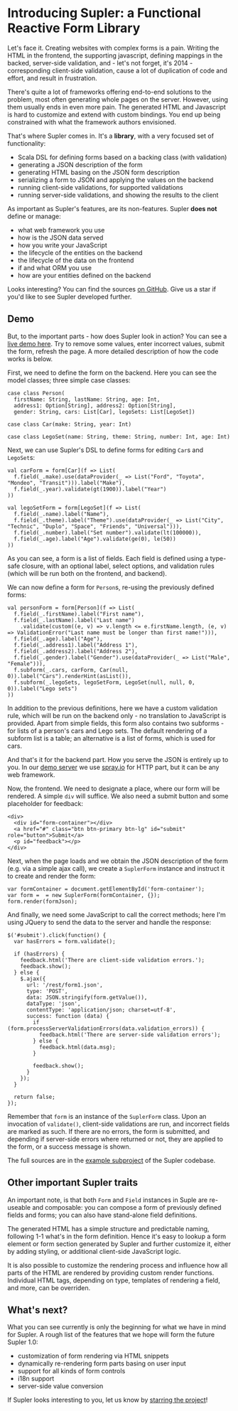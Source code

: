 Introducing Supler: a Functional Reactive Form Library
===

Let's face it. Creating websites with complex forms is a pain. Writing the HTML in the frontend, the supporting
javascript, defining mappings in the backed, server-side validation, and - let's not forget, it's 2014 - corresponding
client-side validation, cause a lot of duplication of code and effort, and result in frustration. 

There's quite a lot of frameworks offering end-to-end solutions to the problem, most often generating whole pages
on the server. However, using them usually ends in even more pain. The generated HTML and Javascript is hard to 
customize and extend with custom bindings. You end up being constrained with what the framework authors envisioned.

That's where Supler comes in. It's a **library**, with a very focused set of functionality:

* Scala DSL for defining forms based on a backing class (with validation)
* generating a JSON description of the form
* generating HTML basing on the JSON form description
* serializing a form to JSON and applying the values on the backend
* running client-side validations, for supported validations
* running server-side validations, and showing the results to the client

As important as Supler's features, are its non-features. Supler **does not** define or manage: 

* what web framework you use
* how is the JSON data served
* how you write your JavaScript
* the lifecycle of the entities on the backend
* the lifecycle of the data on the frontend
* if and what ORM you use
* how are your entities defined on the backend

Looks interesting? You can find the sources [on GitHub](https://github.com/softwaremill/supler). Give us a star if
you'd like to see Supler developed further.

Demo
---

But, to the important parts - how does Supler look in action? You can see a 
[live demo here](https://supler.softwaremill.com). Try to remove some
values, enter incorrect values, submit the form, refresh the page. A more detailed description of how the code works
is below.
 
First, we need to define the form on the backend. Here you can see the model classes; three simple case classes:

````
case class Person(
  firstName: String, lastName: String, age: Int,
  address1: Option[String], address2: Option[String],
  gender: String, cars: List[Car], legoSets: List[LegoSet])   

case class Car(make: String, year: Int)

case class LegoSet(name: String, theme: String, number: Int, age: Int)
````

Next, we can use Supler's DSL to define forms for editing `Car`s and `LegoSet`s:

````
val carForm = form[Car](f => List(
  f.field(_.make).use(dataProvider(_ => List("Ford", "Toyota", "Mondeo", "Transit"))).label("Make"),
  f.field(_.year).validate(gt(1900)).label("Year")
))

val legoSetForm = form[LegoSet](f => List(
  f.field(_.name).label("Name"),
  f.field(_.theme).label("Theme").use(dataProvider(_ => List("City", "Technic", "Duplo", "Space", "Friends", "Universal"))),
  f.field(_.number).label("Set number").validate(lt(100000)),
  f.field(_.age).label("Age").validate(ge(0), le(50))
))
````

As you can see, a form is a list of fields. Each field is defined using a type-safe closure, with an optional label,
select options, and validation rules (which will be run both on the frontend, and backend).

We can now define a form for `Person`s, re-using the previously defined forms:
 
````
val personForm = form[Person](f => List(
  f.field(_.firstName).label("First name"),
  f.field(_.lastName).label("Last name")
    .validate(custom((e, v) => v.length <= e.firstName.length, (e, v) => ValidationError("Last name must be longer than first name!"))),
  f.field(_.age).label("Age"),
  f.field(_.address1).label("Address 1"),
  f.field(_.address2).label("Address 2"),
  f.field(_.gender).label("Gender").use(dataProvider(_ => List("Male", "Female"))),
  f.subform(_.cars, carForm, Car(null, 0)).label("Cars").renderHint(asList()),
  f.subform(_.legoSets, legoSetForm, LegoSet(null, null, 0, 0)).label("Lego sets")
))
````

In addition to the previous definitions, here we have a custom validation rule, which will be run on the backend only -
no translation to JavaScript is provided. Apart from simple fields, this form also contains two subforms - for lists
of a person's cars and Lego sets. The default rendering of a subform list is a table; an alternative is a list of forms,
which is used for cars. 

And that's it for the backend part. How you serve the JSON is entirely up to you. In our 
[demo server](https://github.com/softwaremill/supler/blob/master/examples/src/main/scala/org/supler/demo/DemoServer.scala) 
we use [spray.io](http://spray.io/) for HTTP part, but it can be any web framework.

Now, the frontend. We need to designate a place, where our form will be rendered. A simple `div` will suffice. We also
need a submit button and some placeholder for feedback:

````
<div>
  <div id="form-container"></div> 
  <a href="#" class="btn btn-primary btn-lg" id="submit" role="button">Submit</a>
  <p id="feedback"></p>
</div>
````

Next, when the page loads and we obtain the JSON description of the form (e.g. via a simple ajax call), we create a 
`SuplerForm` instance and instruct it to create and render the form:

````
var formContainer = document.getElementById('form-container');
var form =  = new SuplerForm(formContainer, {});
form.render(formJson);
````

And finally, we need some JavaScript to call the correct methods; here I'm using JQuery to send the data to the server
and handle the response:

````
$('#submit').click(function() {
  var hasErrors = form.validate();

  if (hasErrors) {
    feedback.html('There are client-side validation errors.');
    feedback.show();
  } else {
    $.ajax({
      url: '/rest/form1.json',
      type: 'POST',
      data: JSON.stringify(form.getValue()),
      dataType: 'json',
      contentType: 'application/json; charset=utf-8',
      success: function (data) {
        if (form.processServerValidationErrors(data.validation_errors)) {
          feedback.html('There are server-side validation errors');
        } else {
          feedback.html(data.msg);
        }
        
        feedback.show();
      }
    });
  }

  return false;
});
````

Remember that `form` is an instance of the `SuplerForm` class. Upon an invocation of `validate()`, client-side
validations are run, and incorrect fields are marked as such. If there are no errors, the form is submitted, and
depending if server-side errors where returned or not, they are applied to the form, or a success message is shown.

The full sources are in the 
[example subproject](https://github.com/softwaremill/supler/tree/master/examples/src/main/resources)
of the Supler codebase.

Other important Supler traits
---

An important note, is that both `Form` and `Field` instances in Suple are re-useable and composable: you can compose
a form of previously defined fields and forms; you can also have stand-alone field definitions.

The generated HTML has a simple structure and predictable naming, following 1-1 what's in the form definition. Hence
it's easy to lookup a form element or form section generated by Supler and further customize it, either by adding
styling, or additional client-side JavaScript logic.

It is also possible to customize the rendering process and influence how all parts of the HTML are rendered by
providing custom render functions. Individual HTML tags, depending on type, templates of rendering a field, and more,
can be overriden.

What's next?
---

What you can see currently is only the beginning for what we have in mind for Supler. A rough list of the features 
that we hope will form the future Supler 1.0:

* customization of form rendering via HTML snippets
* dynamically re-rendering form parts basing on user input
* support for all kinds of form controls
* i18n support
* server-side value conversion

If Supler looks interesting to you, let us know by [starring the project](https://github.com/softwaremill/supler)!